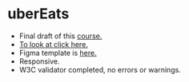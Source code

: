 # uberEats

- Final draft of this [course.](https://stepik.org/course/38218/info)
- [To look at click here.](https://github.com/flatWhit3/uberEats)
- Figma template is [here.](https://www.figma.com/file/8lxQ3PGYTHQsCgTXnEJre8/Uber-Eats?node-id=0%3A1)
- Responsive.
- W3C validator completed, no errors or warnings.

